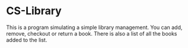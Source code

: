 # CS-Library

This is a program simulating a simple library management.
You can add, remove, checkout or return a book.
There is also a list of all the books added to the list.
